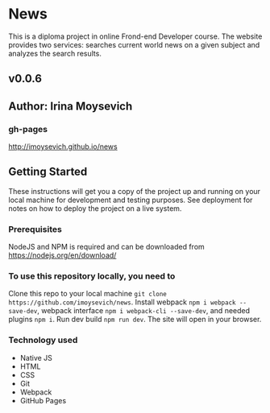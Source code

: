 # News
This is a diploma project in online Frond-end Developer course. The website provides two services: searches current world news on a given subject and analyzes the search results.

## v0.0.6

## Author: Irina Moysevich

### gh-pages
http://imoysevich.github.io/news

## Getting Started
These instructions will get you a copy of the project up and running on your local machine for development and testing purposes. See deployment for notes on how to deploy the project on a live system.

### Prerequisites
NodeJS and NPM is required and can be downloaded from https://nodejs.org/en/download/

### To use this repository locally, you need to
Clone this repo to your local machine `git clone https://github.com/imoysevich/news`.
Install webpack `npm i webpack --save-dev`, webpack interface `npm i webpack-cli --save-dev`, and needed plugins `npm i`.
Run dev build `npm run dev`.
The site will open in your browser.

### Technology used
- Native JS
- HTML
- CSS
- Git
- Webpack
- GitHub Pages
